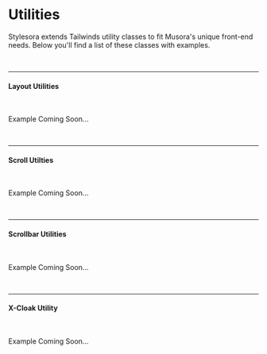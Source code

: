 # Utilities

Stylesora extends Tailwinds utility classes to fit Musora's unique front-end needs. Below you'll find a list of these classes with examples.

<br><hr>

#### Layout Utilities
<br>

Example Coming Soon...

<br><hr>
#### Scroll Utilties
<br>

Example Coming Soon...

<br><hr>

#### Scrollbar Utilities
<br>

Example Coming Soon...

<br><hr>

#### X-Cloak Utility
<br>

Example Coming Soon...

